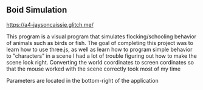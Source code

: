## Boid Simulation

https://a4-jaysoncaissie.glitch.me/

This program is a visual program that simulates flocking/schooling behavior of animals such as birds or fish. 
The goal of completing this project was to learn how to use three.js, as well as learn how to program simple behavior to "characters" in a scene
I had a lot of trouble figuring out how to make the scene look right. 
Converting the world coordinates to screen cordinates so that the mouse worked with the scene correctly took most of my time

Parameters are located in the bottom-right of the application